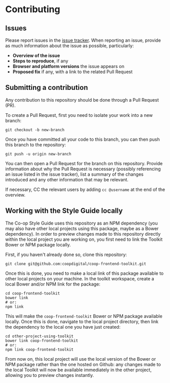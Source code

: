 # Contributing

## Issues

Please report issues in the [issue tracker](https://github.com/coopdigital/coop-frontend-toolkit/issues). When reporting an issue, provide as much information about the issue as possible, particularly:

- **Overview of the issue**
- **Steps to reproduce**, if any
- **Browser and platform versions** the issue appears on
- **Proposed fix** if any, with a link to the related Pull Request

## Submitting a contribution

Any contribution to this repository should be done through a Pull Request (PR).

To create a Pull Request, first you need to isolate your work into a new branch:

```
git checkout -b new-branch
```

Once you have committed all your code to this branch, you can then push this branch to the repository:

```
git push -u origin new-branch
```

You can then open a Pull Request for the branch on this repository. Provide information about why the Pull Request is necessary (possibly referencing an issue listed in the issue tracker), list a summary of the changes introduced and any other information that may be relevant.

If necessary, CC the relevant users by adding `cc @username` at the end of the overview.

## Working with the Style Guide locally

The Co-op Style Guide uses this repository as an NPM dependency (you may also have other local projects using this package, maybe as a Bower dependency). In order to preview changes made to this repository directly within the local project you are working on, you first need to link the Toolkit Bower or NPM package locally.

First, if you haven't already done so, clone this repository:

```
git clone git@github.com:coopdigital/coop-frontend-toolkit.git
```

Once this is done, you need to make a local link of this package available to other local projects on your machine. In the toolkit workspace, create a local Bower and/or NPM link for the package:

```
cd coop-frontend-toolkit
bower link
# or:
npm link
```

This will make the `coop-frontend-toolkit` Bower or NPM package available locally. Once this is done, navigate to the local project directory, then link the dependency to the local one you have just created:

```
cd other-project-using-toolkit
bower link coop-frontend-toolkit
# or:
npm link coop-frontend-toolkit
```

From now on, this local project will use the local version of the Bower or NPM package rather than the one hosted on Github: any changes made to the local Toolkit will now be available immediately in the other project, allowing you to preview changes instantly.
